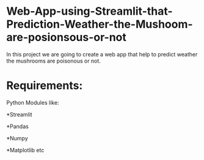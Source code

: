 # Web-App-using-Streamlit-that-Prediction-Weather-the-Mushoom-are-posionsous-or-not

In this project we are going to create a web app that help to predict weather the mushrooms are poisonous or not.

# Requirements:

Python Modules like:

*Streamlit

*Pandas

*Numpy

*Matplotlib etc

